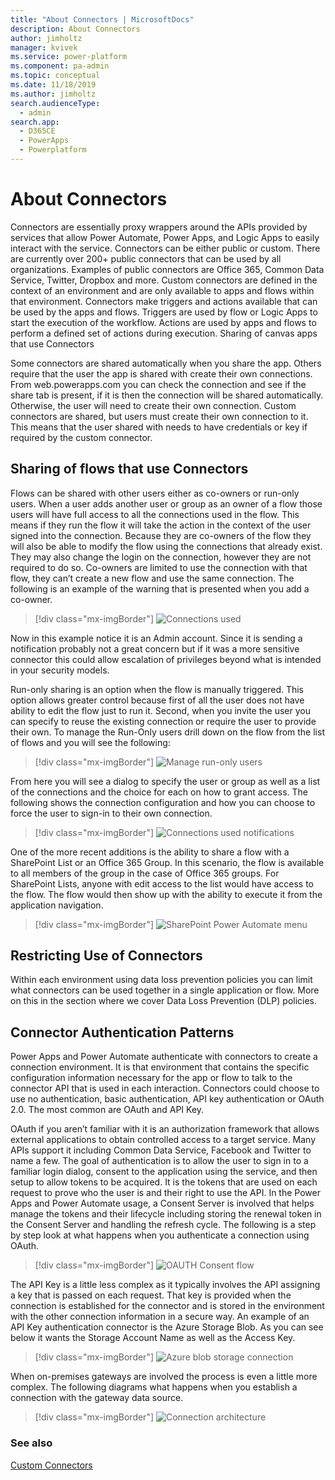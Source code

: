 ```yaml
---
title: "About Connectors | MicrosoftDocs"
description: About Connectors
author: jimholtz
manager: kvivek
ms.service: power-platform
ms.component: pa-admin
ms.topic: conceptual
ms.date: 11/18/2019
ms.author: jimholtz
search.audienceType: 
  - admin
search.app: 
  - D365CE
  - PowerApps
  - Powerplatform
---
```

# About Connectors

Connectors are essentially proxy wrappers around the APIs provided by services that allow Power Automate, Power Apps, and Logic Apps to easily interact with the service. Connectors can be either public or custom. There are currently over 200+ public connectors that can be used by all organizations. Examples of public connectors are Office 365, Common Data Service, Twitter, Dropbox and more. Custom connectors are defined in the context of an environment and are only available to apps and flows within that environment. Connectors make triggers and actions available that can be used by the apps and flows. Triggers are used by flow or Logic Apps to start the execution of the workflow. Actions are used by apps and flows to perform a defined set of actions during execution.
Sharing of canvas apps that use Connectors

Some connectors are shared automatically when you share the app. Others require that the user the app is shared with create their own connections. From web.powerapps.com you can check the connection and see if the share tab is present, if it is then the connection will be shared automatically. Otherwise, the user will need to create their own connection. Custom connectors are shared, but users must create their own connection to it. This means that the user shared with needs to have credentials or key if required by the custom connector.

## Sharing of flows that use Connectors

Flows can be shared with other users either as co-owners or run-only users. When a user adds another user or group as an owner of a flow those users will have full access to all the connections used in the flow. This means if they run the flow it will take the action in the context of the user signed into the connection. Because they are co-owners of the flow they will also be able to modify the flow using the connections that already exist. They may also change the login on the connection, however they are not required to do so. Co-owners are limited to use the connection with that flow, they can’t create a new flow and use the same connection. The following is an example of the warning that is presented when you add a co-owner.

> [!div class="mx-imgBorder"] 
> ![](media/connections-used.png "Connections used")

Now in this example notice it is an Admin account. Since it is sending a notification probably not a great concern but if it was a more sensitive connector this could allow escalation of privileges beyond what is intended in your security models.

Run-only sharing is an option when the flow is manually triggered. This option allows greater control because first of all the user does not have ability to edit the flow just to run it. Second, when you invite the user you can specify to reuse the existing connection or require the user to provide their own. To manage the Run-Only users drill down on the flow from the list of flows and you will see the following:

> [!div class="mx-imgBorder"] 
> ![](media/manage-run-only-users.png "Manage run-only users")

From here you will see a dialog to specify the user or group as well as a list of the connections and the choice for each on how to grant access. The following shows the connection configuration and how you can choose to force the user to sign-in to their own connection.

> [!div class="mx-imgBorder"] 
> ![](media/connections-used-notifications.png "Connections used notifications")


One of the more recent additions is the ability to share a flow with a SharePoint List or an Office 365 Group. In this scenario, the flow is available to all members of the group in the case of Office 365 groups. For SharePoint Lists, anyone with edit access to the list would have access to the flow. The flow would then show up with the ability to execute it from the application navigation.

> [!div class="mx-imgBorder"] 
> ![](media/sharepoint-flow-menu.png "SharePoint Power Automate menu")

## Restricting Use of Connectors

Within each environment using data loss prevention policies you can limit what connectors can be used together in a single application or flow. More on this in the section where we cover Data Loss Prevention (DLP) policies.

## Connector Authentication Patterns

Power Apps and Power Automate authenticate with connectors to create a connection environment. It is that environment that contains the specific configuration information necessary for the app or flow to talk to the connector API that is used in each interaction. Connectors could choose to use no authentication, basic authentication, API key authentication or OAuth 2.0. The most common are OAuth and API Key.

OAuth if you aren’t familiar with it is an authorization framework that allows external applications to obtain controlled access to a target service. Many APIs support it including Common Data Service, Facebook and Twitter to name a few. The goal of authentication is to allow the user to sign in to a familiar login dialog, consent to the application using the service, and then setup to allow tokens to be acquired. It is the tokens that are used on each request to prove who the user is and their right to use the API. In the Power Apps and Power Automate usage, a Consent Server is involved that helps manage the tokens and their lifecycle including storing the renewal token in the Consent Server and handling the refresh cycle. The following is a step by step look at what happens when you authenticate a connection using OAuth.

> [!div class="mx-imgBorder"] 
> ![](media/oauth-consent-flow.png "OAUTH Consent flow")


The API Key is a little less complex as it typically involves the API assigning a key that is passed on each request. That key is provided when the connection is established for the connector and is stored in the environment with the other connection information in a secure way. An example of an API Key authentication connector is the Azure Storage Blob. As you can see below it wants the Storage Account Name as well as the Access Key.

> [!div class="mx-imgBorder"] 
> ![](media/azure-blob-storage-connection.png "Azure blob storage connection")


When on-premises gateways are involved the process is even a little more complex. The following diagrams what happens when you establish a connection with the gateway data source.

> [!div class="mx-imgBorder"] 
> ![](media/architecture-connections.png "Connection architecture")

### See also
[Custom Connectors](https://docs.microsoft.com/connectors/custom-connectors/)

